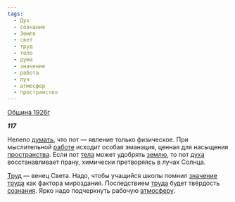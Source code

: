 ```yaml
---
tags:
  - Дух
  - сознание
  - Земля
  - свет
  - труд
  - тело
  - дума
  - значение
  - работа
  - луч
  - атмосфер
  - пространство
---
```

[Община 1926г](https://127.0.0.1:4002/agni/1926)

___117___

Нелепо [думать](../../../tags/#дума), что пот — явление только физическое. При мыслительной [работе](../../../tags/#работа) исходит особая эманация, ценная для насыщения [пространства](../../../tags/#пространство). Если пот [тела](../../../tags/#тело) может удобрять [землю](../../../tags/#Земля), то пот [духа](../../../tags/#Дух) восстанавливает прану, химически претворяясь в лучах Солнца.   

[Труд](../../../tags/#труд) — венец Света. Надо, чтобы учащийся школы помнил [значение](../../../tags/#значение) [труда](../../../tags/#труд) как фактора мироздания. Последствием [труда](../../../tags/#труд) будет твёрдость [сознания](../../../tags/#сознание). Ярко надо подчеркнуть рабочую [атмосферу](../../../tags/#атмосфер).   


